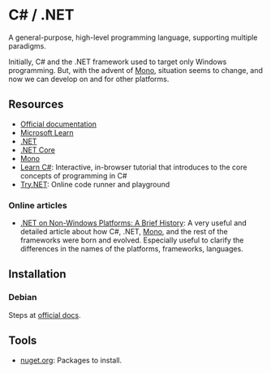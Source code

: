 C# / .NET
=========

A general-purpose, high-level programming language, supporting multiple paradigms.

Initially, C# and the .NET framework used to target only Windows programming.
But, with the advent of [Mono], situation seems to change, and now we can develop
on and for other platforms.

Resources
---------

 - [Official documentation](https://docs.microsoft.com/en-us/dotnet/csharp/)
 - [Microsoft Learn](https://learn.microsoft.com/en-us/dotnet/csharp/)
 - [.NET](https://dotnet.microsoft.com/learn/dotnet/)
 - [.NET Core](https://www.microsoft.com/net/core)
 - [Mono](http://www.mono-project.com/)
 - [Learn C#](http://www.learncs.org/):
   Interactive, in-browser tutorial that introduces to the core concepts of
   programming in C#
 - [Try.NET](https://dotnet.microsoft.com/platform/try-dotnet):
   Online code runner and playground

### Online articles ###

 - [.NET on Non-Windows Platforms: A Brief History][two-wrongs]:
   A very useful and detailed article about how C#, .NET, [Mono], and the rest of the frameworks
   were born and evolved.  Especially useful to clarify the differences in the names of the
   platforms, frameworks, languages.


Installation
------------

### Debian ###

Steps at [official docs](https://learn.microsoft.com/en-gb/dotnet/core/install/linux-debian).

Tools
-----

 - [nuget.org](http://www.nuget.org/):
   Packages to install.


[Mono]:		https://www.mono-project.com/

[two-wrongs]:	https://two-wrongs.com/dotnet-on-non-windows-platforms-brief-historic-summary.html
